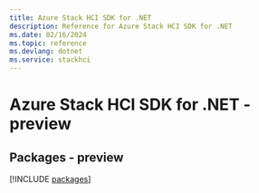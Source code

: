 ```yaml
---
title: Azure Stack HCI SDK for .NET
description: Reference for Azure Stack HCI SDK for .NET
ms.date: 02/16/2024
ms.topic: reference
ms.devlang: dotnet
ms.service: stackhci
---
```

# Azure Stack HCI SDK for .NET - preview
## Packages - preview
[!INCLUDE [packages](stack-hci-index.md)]